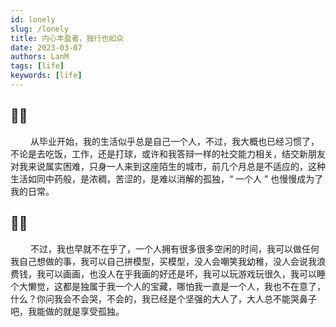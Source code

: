 ```yaml
---
id: lonely
slug: /lonely
title: 内心丰盈者，独行也如众
date: 2023-03-07
authors: LanM
tags: [life]
keywords: [life]
---
```


## 🧍‍♂️

<!-- truncate -->

&emsp;&emsp; 从毕业开始，我的生活似乎总是自己一个人，不过，我大概也已经习惯了，不论是去吃饭，工作，还是打球，或许和我答辩一样的社交能力相关，结交新朋友对我来说属实困难，只身一人来到这座陌生的城市，前几个月总是不适应的，这种生活如同中药般，是浓稠，苦涩的，是难以消解的孤独，“ 一个人 ” 也慢慢成为了我的日常。

## 🏃‍♂️

&emsp;&emsp; 不过，我也早就不在乎了，一个人拥有很多很多空闲的时间，我可以做任何我自己想做的事，我可以自己拼模型，买模型，没人会嘲笑我幼稚，没人会说我浪费钱，我可以画画，也没人在乎我画的好还是坏，我可以玩游戏玩很久，我可以睡个大懒觉，这都是独属于我一个人的宝藏，哪怕我一直是一个人，我也不在意了，什么？你问我会不会哭，不会的，我已经是个坚强的大人了，大人总不能哭鼻子吧，我能做的就是享受孤独。
